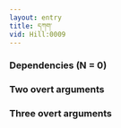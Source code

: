 ```yaml
---
layout: entry
title: དཀག་
vid: Hill:0009
---
```

### Dependencies (N = 0)


### Two overt arguments


### Three overt arguments
